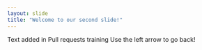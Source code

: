 ```yaml
---
layout: slide
title: "Welcome to our second slide!"
---
```

Text added in Pull requests training
Use the left arrow to go back!
